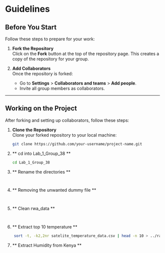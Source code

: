 # Guidelines

## Before You Start

Follow these steps to prepare for your work:

1. **Fork the Repository**  
   Click on the **Fork** button at the top of the repository page. This creates a copy of the repository for your group.

2. **Add Collaborators**  
   Once the repository is forked:
   - Go to **Settings** > **Collaborators and teams** > **Add people**.
   - Invite all group members as collaborators.

---

## Working on the Project

After forking and setting up collaborators, follow these steps:

1. **Clone the Repository**  
   Clone your forked repository to your local machine:
   ```bash
   git clone https://github.com/your-username/project-name.git
   ```
2. ** cd into Lab_1_Group_38 **
    ```bash 
	cd Lab_1_Group_38
     ```
3. ** Rename the directories **
```bash
	
```
4. ** Removing the unwanted dummy file **
```bash
	
```

5. ** Clean rwa_data **
```bash
	
```
6. ** Extract top 10 temperature **
```bash
	sort -t, -k2,2nr satelite_temperature_data.csv | head -n 10 > ../raw_data/highest_temp.csv	
```
7. ** Extract Humidity from Kenya **
```bash
	
```

